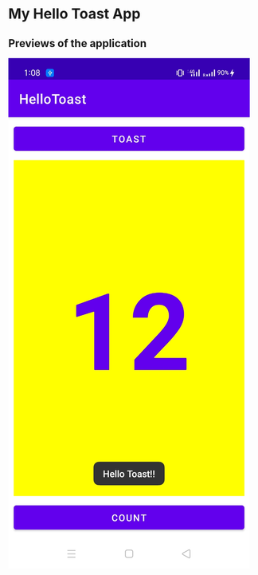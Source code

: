 # My Hello Toast App


## Previews of the application

![](https://github.com/alein249/HelloToast/blob/master/app/src/main/res/drawable/hellotoast.jpg)
